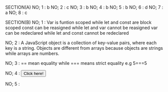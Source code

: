 SECTION(A)
NO; 1 : b
NO; 2 : c
NO; 3 : b
NO; 4 : b
NO; 5 : b
NO; 6 : d
NO; 7 : a
NO; 8 : c

SECTION(B)
NO; 1 : Var is funtion scoped while let and const are block scoped
        const can be reasigned while let and var cannot be reasigned
        var can be redeclared while let and const cannot be redeclared

NO; 2 : A JavaScript object is a collection of key-value pairs, where each key  is a string.
         Objects are different from arrays because objects are strings while arrays are numbers.

NO; 3 : == mean equality while === means strict equality e.g 5===5

NO; 4 : <button id="myButton">Click here!</button>

  <script src="button.js"></script>

NO; 5 :         
